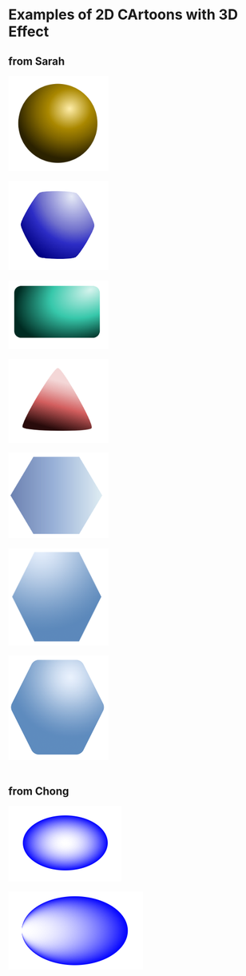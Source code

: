 # Examples of 2D CArtoons with 3D Effect

## from Sarah
<img src="https://github.com/hackathonismb/2D-3D-Molecular-Cartoons/blob/main/2dcartoon/ink_circle1.png" width="200"/><br><br>
<img src="https://github.com/hackathonismb/2D-3D-Molecular-Cartoons/blob/main/2dcartoon/ink_hex1.png" width="200"/><br><br>
<img src="https://github.com/hackathonismb/2D-3D-Molecular-Cartoons/blob/main/2dcartoon/ink_rect1.png" width="200"/><br><br>
<img src="https://github.com/hackathonismb/2D-3D-Molecular-Cartoons/blob/main/2dcartoon/ink_tri1.png" width="200"/><br><br>
<img src="https://github.com/hackathonismb/2D-3D-Molecular-Cartoons/blob/main/2dcartoon/image1-sarah.png" width="200"/><br><br>
<img src="https://github.com/hackathonismb/2D-3D-Molecular-Cartoons/blob/main/2dcartoon/image2-sarah.png" width="200"/><br><br>
<img src="https://github.com/hackathonismb/2D-3D-Molecular-Cartoons/blob/main/2dcartoon/image3-sarah.png" width="200"/><br><br>

## from Chong
<img src="https://github.com/hackathonismb/2D-3D-Molecular-Cartoons/blob/main/2dcartoon/image1-chong.png"/><br><br>
<img src="https://github.com/hackathonismb/2D-3D-Molecular-Cartoons/blob/main/2dcartoon/image2-chong.png"/><br><br>
